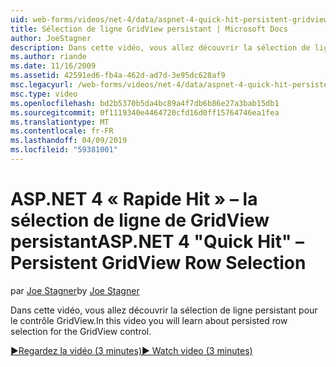 ```yaml
---
uid: web-forms/videos/net-4/data/aspnet-4-quick-hit-persistent-gridview-row-selection
title: Sélection de ligne GridView persistant | Microsoft Docs
author: JoeStagner
description: Dans cette vidéo, vous allez découvrir la sélection de ligne persistant pour le contrôle GridView.
ms.author: riande
ms.date: 11/16/2009
ms.assetid: 42591ed6-fb4a-462d-ad7d-3e95dc628af9
msc.legacyurl: /web-forms/videos/net-4/data/aspnet-4-quick-hit-persistent-gridview-row-selection
msc.type: video
ms.openlocfilehash: bd2b5370b5da4bc89a4f7db6b86e27a3bab15db1
ms.sourcegitcommit: 0f1119340e4464720cfd16d0ff15764746ea1fea
ms.translationtype: MT
ms.contentlocale: fr-FR
ms.lasthandoff: 04/09/2019
ms.locfileid: "59381001"
---
```

# <a name="aspnet-4-quick-hit--persistent-gridview-row-selection"></a><span data-ttu-id="d84d3-103">ASP.NET 4 « Rapide Hit » – la sélection de ligne de GridView persistant</span><span class="sxs-lookup"><span data-stu-id="d84d3-103">ASP.NET 4 "Quick Hit" – Persistent GridView Row Selection</span></span>

<span data-ttu-id="d84d3-104">par [Joe Stagner](https://github.com/JoeStagner)</span><span class="sxs-lookup"><span data-stu-id="d84d3-104">by [Joe Stagner](https://github.com/JoeStagner)</span></span>

<span data-ttu-id="d84d3-105">Dans cette vidéo, vous allez découvrir la sélection de ligne persistant pour le contrôle GridView.</span><span class="sxs-lookup"><span data-stu-id="d84d3-105">In this video you will learn about persisted row selection for the GridView control.</span></span> 

[<span data-ttu-id="d84d3-106">&#9654;Regardez la vidéo (3 minutes)</span><span class="sxs-lookup"><span data-stu-id="d84d3-106">&#9654; Watch video (3 minutes)</span></span>](https://channel9.msdn.com/Blogs/ASP-NET-Site-Videos/aspnet-4-quick-hit-persistent-gridview-row-selection)
